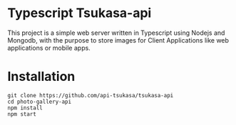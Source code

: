# Typescript Tsukasa-api
This project is a simple web server written in Typescript using Nodejs and Mongodb, with the purpose to store images for Client Applications like web applications or mobile apps.

# Installation
```
git clone https://github.com/api-tsukasa/tsukasa-api
cd photo-gallery-api
npm install
npm start
```
